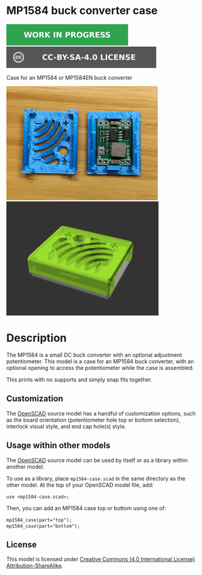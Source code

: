# MP1584 buck converter case

![This model is a work in progress][work-in-progress-badge]
[![CC-BY-SA-4.0 license][license-badge]][license]

Case for an MP1584 or MP1584EN buck converter

![Model photo](images/readme/photo.jpg)
![Model render](images/readme/demo.png)

# Description

The MP1584 is a small DC buck converter with an optional adjustment
potentiometer. This model is a case for an MP1584 buck converter, with an
optional opening to access the potentiometer while the case is assembled.

This prints with no supports and simply snap fits together.

## Customization

The [OpenSCAD][openscad] source model has a handful of customization options,
such as the board orientation (potentiometer hole top or bottom selection),
interlock visual style, and end cap hole(s) style.

## Usage within other models

The [OpenSCAD][openscad] source model can be used by itself or as a library
within another model.

To use as a library, place `mp1584-case.scad` in the same directory as the other
model. At the top of your OpenSCAD model file, add:

```openscad
use <mp1584-case.scad>;
```

Then, you can add an MP1584 case top or bottom using one of:

```openscad
mp1584_case(part="top");
mp1584_case(part="bottom");
```

## License

This model is licensed under [Creative Commons (4.0 International License) Attribution-ShareAlike][license].


[license]: http://creativecommons.org/licenses/by-sa/4.0/
[license-badge]: /_static/license-badge-cc-by-sa-4.0.svg
[work-in-progress-badge]: /_static/work-in-progress-badge.svg
[openscad]: https://openscad.org
